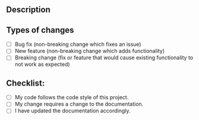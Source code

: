 ## Description


## Types of changes
- [ ] Bug fix (non-breaking change which fixes an issue)
- [ ] New feature (non-breaking change which adds functionality)
- [ ] Breaking change (fix or feature that would cause existing functionality to not work as expected)

## Checklist:
- [ ] My code follows the code style of this project.
- [ ] My change requires a change to the documentation.
- [ ] I have updated the documentation accordingly.
